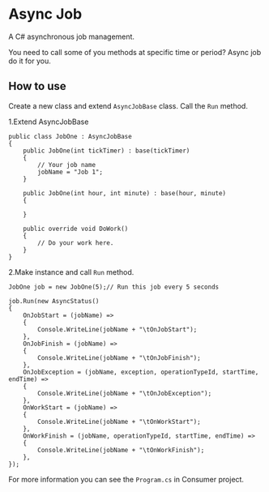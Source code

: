 # Async Job
A C# asynchronous job management.

You need to call some of you methods at specific time or period? Async job do it for you.

## How to use
Create a new class and extend ```AsyncJobBase``` class. Call the ```Run``` method.

1.Extend AsyncJobBase

```
public class JobOne : AsyncJobBase
{
    public JobOne(int tickTimer) : base(tickTimer)
    {
    	// Your job name
        jobName = "Job 1";
    }

    public JobOne(int hour, int minute) : base(hour, minute)
    {

    }

    public override void DoWork()
    {
        // Do your work here.
    }
}
```

2.Make instance and call ```Run``` method.

```
JobOne job = new JobOne(5);// Run this job every 5 seconds

job.Run(new AsyncStatus()
{
    OnJobStart = (jobName) =>
    {
        Console.WriteLine(jobName + "\tOnJobStart");
    },
    OnJobFinish = (jobName) =>
    {
        Console.WriteLine(jobName + "\tOnJobFinish");
    },
    OnJobException = (jobName, exception, operationTypeId, startTime, endTime) =>
    {
        Console.WriteLine(jobName + "\tOnJobException");
    },
    OnWorkStart = (jobName) =>
    {
        Console.WriteLine(jobName + "\tOnWorkStart");
    },
    OnWorkFinish = (jobName, operationTypeId, startTime, endTime) =>
    {
        Console.WriteLine(jobName + "\tOnWorkFinish");
    },
});
```

For more information you can see the ```Program.cs``` in Consumer project.

